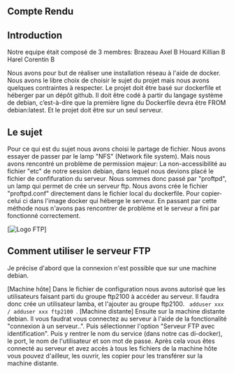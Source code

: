 ## Compte Rendu



## Introduction

Notre equipe était composé de 3 membres: Brazeau Axel     B
                                         Houard  Killian  B
                                         Harel   Corentin B

Nous avons pour but de réaliser une installation réseau à l'aide de docker. Nous avons le libre choix de choisir le sujet du projet mais nous avons quelques contraintes à respecter. Le projet doit être basé sur dockerfile et héberger par un dépôt github. Il doit être codé à partir du langage système de debian, c’est-à-dire que la première ligne du Dockerfile devra être FROM debian:latest. Et le projet doit être sur un seul serveur.

## Le sujet 

Pour ce qui est du sujet nous avons choisi le partage de fichier. Nous avons essayer de passer par le lamp "NFS" (Network file system). Mais nous avons rencontré un problème de permission majeur: La non-accessibilité au fichier "etc" de notre session debian, dans lequel nous devions placé le fichier de confifuration du serveur. Nous sommes donc passé par "proftpd", un lamp qui permet de crée un serveur ftp. Nous avons crée le fichier "proftpd.conf" directement dans le fichier local du dockerfile. Pour copier-celui ci dans l'image docker qui héberge le serveur. En passant par cette méthode nous n'avons pas rencontrer de problème et le serveur a fini par fonctionné correctement. 


[![Logo FTP](https://support.capconnect.com/wp-content/uploads/2020/09/file-transfer-protocol-min.png)]

## Comment utiliser le serveur FTP

Je précise d'abord que la connexion n'est possible que sur une machine debian.

[Machine hôte] Dans le fichier de configuration nous avons autorisé que les utilisateurs faisant parti du groupe ftp2100 à accéder au serveur. Il faudra donc crée un utilisateur lamba, et l'ajouter au groupe ftp2100. <code> adduser xxx / adduser xxx ftp2100 </code>. [Machine distante] Ensuite sur la machine distante debian. Il vous faudrat vous connectez au serveur à l'aide de la fonctionalité "connexion à un serveur..". Puis sélectionner l'option "Serveur FTP avec identification". Puis y rentrer le nom du service (dans notre cas di-docker), le port, le nom de l'utilisateur et son mot de passe. Après cela vous êtes connecté au serveur et avez accès à tous les fichiers de la machine hôte vous pouvez d'ailleur, les ouvrir, les copier pour les transférer sur la machine distante. 




